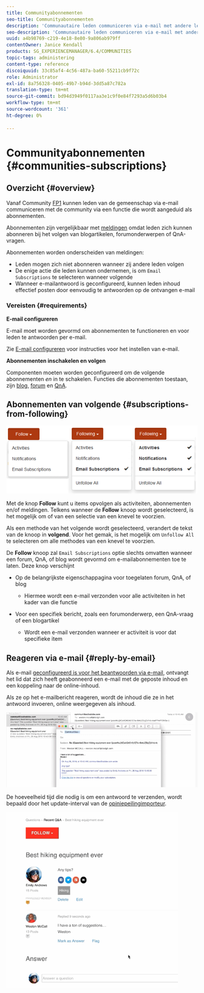 ```yaml
---
title: Communityabonnementen
seo-title: Communityabonnementen
description: 'Communautaire leden communiceren via e-mail met andere leden '
seo-description: 'Communautaire leden communiceren via e-mail met andere leden '
uuid: a4b98769-c219-4e18-8e80-9a806ab979ff
contentOwner: Janice Kendall
products: SG_EXPERIENCEMANAGER/6.4/COMMUNITIES
topic-tags: administering
content-type: reference
discoiquuid: 33c85af4-4c56-487a-ba60-55211cb9f72c
role: Administrator
exl-id: 8a756328-0405-49b7-b94d-3dd5a87c782a
translation-type: tm+mt
source-git-commit: bd94d3949f0117aa3e1c9f0e84f7293a5d6b03b4
workflow-type: tm+mt
source-wordcount: '361'
ht-degree: 0%

---
```


# Communityabonnementen {#communities-subscriptions}

## Overzicht {#overview}

Vanaf Community [FP1](deploy-communities.md#latestfeaturepack) kunnen leden van de gemeenschap via e-mail communiceren met de community via een functie die wordt aangeduid als abonnementen.

Abonnementen zijn vergelijkbaar met [meldingen](notifications.md) omdat leden zich kunnen abonneren bij het volgen van blogartikelen, forumonderwerpen of QnA-vragen.

Abonnementen worden onderscheiden van meldingen:

* Leden mogen zich niet abonneren wanneer zij andere leden volgen
* De enige actie die leden kunnen ondernemen, is om `Email Subscriptions` te selecteren wanneer volgende
* Wanneer e-mailantwoord is geconfigureerd, kunnen leden inhoud effectief posten door eenvoudig te antwoorden op de ontvangen e-mail

### Vereisten {#requirements}

**E-mail configureren**

E-mail moet worden gevormd om abonnementen te functioneren en voor leden te antwoorden per e-mail.

Zie [E-mail configureren](email.md) voor instructies voor het instellen van e-mail.

**Abonnementen inschakelen en volgen**

Componenten moeten worden geconfigureerd om de volgende abonnementen *en* in te schakelen. Functies die abonnementen toestaan, zijn [blog](blog-feature.md), [forum](forum.md) en [QnA](working-with-qna.md).

## Abonnementen van volgende {#subscriptions-from-following}

![chlimage_1-5](assets/chlimage_1-5.png)

Met de knop **Follow** kunt u items opvolgen als activiteiten, abonnementen en/of meldingen. Telkens wanneer de **Follow** knoop wordt geselecteerd, is het mogelijk om of van een selectie van een knevel te voorzien.

Als een methode van het volgende wordt geselecteerd, verandert de tekst van de knoop in **volgend**. Voor het gemak, is het mogelijk om `Unfollow All` te selecteren om alle methodes van een knevel te voorzien.

De **Follow** knoop zal `Email Subscriptions` optie slechts omvatten wanneer een forum, QnA, of blog wordt gevormd om e-mailabonnementen toe te laten. Deze knop verschijnt

* Op de belangrijkste eigenschappagina voor toegelaten forum, QnA, of blog

   * Hiermee wordt een e-mail verzonden voor alle activiteiten in het kader van die functie

* Voor een specifiek bericht, zoals een forumonderwerp, een QnA-vraag of een blogartikel

   * Wordt een e-mail verzonden wanneer er activiteit is voor dat specifieke item

## Reageren via e-mail {#reply-by-email}

Als e-mail [geconfigureerd is voor het beantwoorden via e-mail](email.md#configure-polling-importer), ontvangt het lid dat zich heeft geabonneerd een e-mail met de geposte inhoud en een koppeling naar de online-inhoud.

Als ze op het e-mailbericht reageren, wordt de inhoud die ze in het antwoord invoeren, online weergegeven als inhoud.

![chlimage_1-6](assets/chlimage_1-6.png)

De hoeveelheid tijd die nodig is om een antwoord te verzenden, wordt bepaald door het update-interval van de [opiniepeilingimporteur](email.md#configure-polling-importer).

![chlimage_1-7](assets/chlimage_1-7.png)
